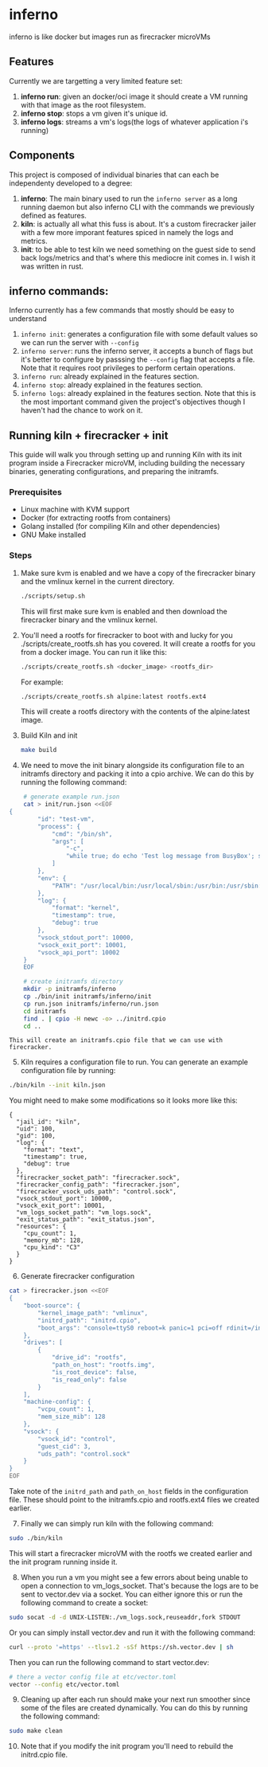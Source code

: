 # inferno
inferno is like docker but images run as firecracker microVMs
## Features
Currently we are targetting a very limited feature set:
1. **inferno run**: given an docker/oci image it should create a VM running with that image as the root filesystem.
2. **inferno stop**: stops a vm given it's unique id.
3. **inferno logs**: streams a vm's logs(the logs of whatever application i's running)

## Components
This project is composed of individual binaries that can each be independenty developed to a degree:
1. **inferno**: The main binary used to run the `inferno server` as a long running daemon but also inferno CLI with the commands we previously defined as features.
2. **kiln**: is actually all what this fuss is about. It's a custom firecracker jailer with a few more imporant features spiced in namely the logs and metrics.
3. **init**: to be able to test kiln we need something on the guest side to send back logs/metrics and that's where this mediocre init comes in. I wish it was written in rust.

## inferno commands:
Inferno currently has a few commands that mostly should be easy to understand

1. `inferno init`: generates a configuration file with some default values so we can run the server with `--config`
2. `inferno server`: runs the inferno server, it accepts a bunch of flags but it's better to configure by passsing the `--config` flag that accepts a file. Note that it requires root privileges to perform certain operations.
3. `inferno run`: already explained in the features section.
4. `inferno stop`: already explained in the features section.
5. `inferno logs`: already explained in the features section. Note that this is the most important command given the project's objectives though I haven't had the chance to work on it.

## Running kiln + firecracker + init

This guide will walk you through setting up and running Kiln with its init program inside a Firecracker microVM, including building the necessary binaries, generating configurations, and preparing the initramfs.

### Prerequisites
* Linux machine with KVM support
* Docker (for extracting rootfs from containers)
* Golang installed (for compiling Kiln and other dependencies)
* GNU Make installed

### Steps
1. Make sure kvm is enabled and we have a copy of the firecracker binary and the vmlinux kernel in the current directory.
    ```sh
    ./scripts/setup.sh
    ```
    This will first make sure kvm is enabled and then download the firecracker binary and the vmlinux kernel.

2. You'll need a rootfs for firecracker to boot with and lucky for you ./scripts/create_rootfs.sh has  you covered. It will create a rootfs for you from a docker image. You can run it like this:
    ```sh
    ./scripts/create_rootfs.sh <docker_image> <rootfs_dir>
    ```
    For example:
    ```sh
    ./scripts/create_rootfs.sh alpine:latest rootfs.ext4
    ```
    This will create a rootfs directory with the contents of the alpine:latest image.

3. Build Kiln and init
    ```sh
    make build
    ```
4. We need to move the init binary alongside its configuration file to an initramfs directory and packing it into a cpio archive. We can do this by running the following command:
```sh
    # generate example run.json
    cat > init/run.json <<EOF
{
        "id": "test-vm",
        "process": {
            "cmd": "/bin/sh",
            "args": [
                "-c",
                "while true; do echo 'Test log message from BusyBox'; sleep 2; done"
            ]
        },
        "env": {
            "PATH": "/usr/local/bin:/usr/local/sbin:/usr/bin:/usr/sbin:/bin:/sbin"
        },
        "log": {
            "format": "kernel",
            "timestamp": true,
            "debug": true
        },
        "vsock_stdout_port": 10000,
        "vsock_exit_port": 10001,
        "vsock_api_port": 10002
    }
    EOF
```

```sh
    # create initramfs directory 
    mkdir -p initramfs/inferno
    cp ./bin/init initramfs/inferno/init
    cp run.json initramfs/inferno/run.json
    cd initramfs
    find . | cpio -H newc -o> ../initrd.cpio
    cd ..
```
    This will create an initramfs.cpio file that we can use with firecracker.

5. Kiln requires a configuration file to run. You can generate an example configuration file by running:
```sh
./bin/kiln --init kiln.json
```
You might need to make some modifications so it looks more like this:
```
{
  "jail_id": "kiln",
  "uid": 100,
  "gid": 100,
  "log": {
    "format": "text",
    "timestamp": true,
    "debug": true
  },
  "firecracker_socket_path": "firecracker.sock",
  "firecracker_config_path": "firecracker.json",
  "firecracker_vsock_uds_path": "control.sock",
  "vsock_stdout_port": 10000,
  "vsock_exit_port": 10001,
  "vm_logs_socket_path": "vm_logs.sock",
  "exit_status_path": "exit_status.json",
  "resources": {
    "cpu_count": 1,
    "memory_mb": 128,
    "cpu_kind": "C3"
  }
}
```

6. Generate firecracker configuration
```sh
cat > firecracker.json <<EOF
{
    "boot-source": {
        "kernel_image_path": "vmlinux",
        "initrd_path": "initrd.cpio",
        "boot_args": "console=ttyS0 reboot=k panic=1 pci=off rdinit=/inferno/init"
    },
    "drives": [
        {
            "drive_id": "rootfs",
            "path_on_host": "rootfs.img",
            "is_root_device": false,
            "is_read_only": false
        }
    ],
    "machine-config": {
        "vcpu_count": 1,
        "mem_size_mib": 128
    },
    "vsock": {
        "vsock_id": "control",
        "guest_cid": 3,
        "uds_path": "control.sock"
    }
}
EOF
```

Take note of the `initrd_path` and `path_on_host` fields in the configuration file. These should point to the initramfs.cpio and rootfs.ext4 files we created earlier.

7. Finally we can simply run kiln with the following command:
```sh
sudo ./bin/kiln
```
This will start a firecracker microVM with the rootfs we created earlier and the init program running inside it.

8. When you run a vm you might see a few errors about being unable to open a connection to vm_logs_socket. That's because the logs are to be sent to vector.dev via a socket. You can either ignore this or run the following command to create a socket:
```sh
sudo socat -d -d UNIX-LISTEN:./vm_logs.sock,reuseaddr,fork STDOUT
```
Or you can simply install vector.dev and run it with the following command:
```sh
curl --proto '=https' --tlsv1.2 -sSf https://sh.vector.dev | sh
```
Then you can run the following command to start vector.dev:
```sh
# there a vector config file at etc/vector.toml
vector --config etc/vector.toml
```

9. Cleaning up after each run should make your next run smoother since some of the files are created dynamically. You can do this by running the following command:
```sh
sudo make clean
```

10. Note that if you modify the init program you'll need to rebuild the initrd.cpio file.
